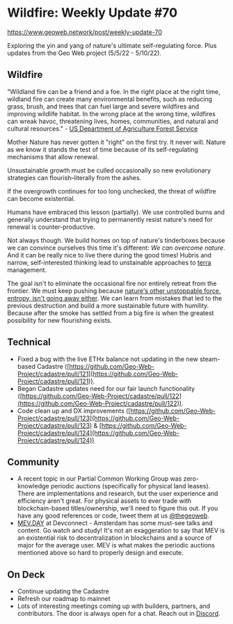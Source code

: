 # Wildfire: Weekly Update #70

https://www.geoweb.network/post/weekly-update-70

Exploring the yin and yang of nature&#39;s ultimate self-regulating force. Plus updates from the Geo Web project (5/5/22 - 5/10/22).

## Wildfire

&quot;Wildland fire can be a friend and a foe. In the right place at the right time, wildland fire can create many environmental benefits, such as reducing grass, brush, and trees that can fuel large and severe wildfires and improving wildlife habitat. In the wrong place at the wrong time, wildfires can wreak havoc, threatening lives, homes, communities, and natural and cultural resources.&quot; - [US Department of Agriculture Forest Service](https://www.fs.usda.gov/managing-land/fire)

Mother Nature has never gotten it &quot;right&quot; on the first try. It never will. Nature as we know it stands the test of time because of its self-regulating mechanisms that allow renewal.

Unsustainable growth must be culled occasionally so new evolutionary strategies can flourish–literally from the ashes.

If the overgrowth continues for too long unchecked, the threat of wildfire can become existential.

Humans have embraced this lesson (partially). We use controlled burns and generally understand that trying to permanently resist nature&#39;s need for renewal is counter-productive.

Not always though. We build homes on top of nature&#39;s tinderboxes because we can convince ourselves this time it&#39;s different: _We can overcome nature_. And it can be really nice to live there during the good times! Hubris and narrow, self-interested thinking lead to unstainable approaches to [terra](https://cointelegraph.com/news/terra-peg-mechanism-in-doubt-as-ust-crashes-to-67-cents) management.

The goal isn&#39;t to eliminate the occasional fire nor entirely retreat from the frontier. We must keep pushing because [nature&#39;s other unstoppable force, entropy, isn&#39;t going away either](https://www.geoweb.network/post/weekly-update-64). We can learn from mistakes that led to the previous destruction and build a more sustainable future with humility. Because after the smoke has settled from a big fire is when the greatest possibility for new flourishing exists.

## Technical

- Fixed a bug with the live ETHx balance not updating in the new steam-based Cadastre ([https://github.com/Geo-Web-Project/cadastre/pull/121](https://github.com/Geo-Web-Project/cadastre/pull/121)).
- Began Cadastre updates need for our fair launch functionality ([https://github.com/Geo-Web-Project/cadastre/pull/122](https://github.com/Geo-Web-Project/cadastre/pull/122)).
- Code clean up and DX improvements ([https://github.com/Geo-Web-Project/cadastre/pull/123](https://github.com/Geo-Web-Project/cadastre/pull/123) &amp; [https://github.com/Geo-Web-Project/cadastre/pull/124](https://github.com/Geo-Web-Project/cadastre/pull/124))

## Community

- A recent topic in our Partial Common Working Group was zero-knowledge periodic auctions (specifically for physical land leases). There are implementations and research, but the user experience and efficiency aren&#39;t great. For physical assets to ever trade with blockchain-based titles/ownership, we&#39;ll need to figure this out. If you have any good references or code, tweet them at us [@thegeoweb](https://twitter.com/thegeoweb).
- [MEV.DAY](https://flashbots.notion.site/flashbots/mev-day-836f88806995412dabc1c7bb7ce4e830) at Devconnect - Amsterdam has some must-see talks and content. Go watch and study! It&#39;s not an exaggeration to say that MEV is an existential risk to decentralization in blockchains and a source of major for the average user. MEV is what makes the periodic auctions mentioned above so hard to properly design and execute.

## On Deck

- Continue updating the Cadastre
- Refresh our roadmap to mainnet
- Lots of interesting meetings coming up with builders, partners, and contributors. The door is always open for a chat. Reach out in [Discord](https://discord.com/invite/reXgPru7ck).
